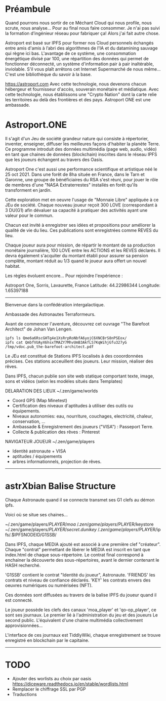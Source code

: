 # Préambule
Quand pourrons nous sortir de ce Méchant Cloud qui nous profile, nous scrute, nous analyse... Pour au final nous faire consommer.
Je n'ai pas suivi la formation d’ingénieur réseau pour fabriquer ça!
Alors j'ai fait autre chose.

Astroport est basé sur IPFS pour former nos Cloud personnels échangés entre amis d'amis à l’abri des algorithmes de l'IA et du datamining sauvage qui règne ici bas.
L'avantage de ce système, une consommation énergétique divisé par 100, une répartition des données qui permet de fonctionner déconnecté, un système d'information pair à pair inaltérable, inviolable.
S'il vous plaît arrêtons cet Internet Supermarché de nous même...
C'est une bibliothèque du savoir à la base.

https://astroport.com
Avec cette technologie, nous devenons chacun hébergeur et fournisseur d'accès, souverain monétaire et médiatique.
Avec cette technologie, nous établissons une "Crypto Nation" dont la carte relie les territoires au delà des frontières et des pays.
Astroport ONE est une ambassade.

# Astroport.ONE

Il s'agit d'un Jeu de société grandeur nature qui consiste à répertorier, inventer, enseigner, diffuser les meilleures façons d'habiter la planète Terre.
Ce programme introduit des données multimédia (page web, audio, vidéo) en tant que chaines de données (blockchain) inscrites dans le réseau IPFS
que les joueurs échangent au travers des Oasis.

Astroport One c'est aussi une performance scientifique et artistique néé le 25 oct 2021.
Dans une forêt de 8ha située en France, dans le Tarn et Garonne, une groupe de bénéficiaires du RSA
s'est réuni, pour jouer le rôle de membres d'une "NASA Extraterrestes" installés en forêt qu'ils transforment en jardin.

Cette exploration met en oeuvre l'usage de "Monnaie Libre" appliquée à ce JEu de société.
Chaque nouveau joueur reçoit 300 LOVE (correspondant à 3 DU(G1) afin dévaluer sa capacité à pratiquer des activités ayant une valeur pour le commun.

Chacun est invité à enregistrer ses idées et propositions pour améliorer la qualité de vie du lieu.
Ces publications sont enregistrées comme REVES du lieu.

Chaque joueur aura pour mission, de répartir le montant de sa production monétaire journalière, 100 LOVE entre les ACTIONS et les REVES déclarés.
Il devra également s'acquiter du montant établi pour assurer sa pension complête, montant réduit au 1/3 quand le joueur aura offert un nouvel habitat.

Les règles évoluent encore... Pour rejoindre l'expérience :

Astroport One, Sorris, Lavaurette, France
Latitude: 44.22986344
Longitude: 1.65397188

---

Bienvenue dans la confédération intergalactique.

Ambassade des Astronautes Terraformeurs.

Avant de commencer l'aventure, découvrez cet ouvrage "The Barefoot Architect" de Johan Van Lengen.
```
ipfs ls Qme6a6RscGHTg4e1XsRrpRoNbfA6yojC6XNCBrS8nPSEox/
ipfs cat QmbfVUAyX6hsxTMAZY7MhvUmB3AkfLS7KqWihjGfu327yG /tmp/vdoc.pub_the-barefoot-architect.pdf
```

Le JEu est constitué de Stations IPFS localisés à des cooordonnées précises.
Ces stations acceuillent des joueurs.  Leur mission, réaliser des rêves.

Dans IPFS, chacun publie son site web statique comportant texte, image, sons et vidéos (selon les modèles situés dans Templates)


DELARATION DES LIEUX
~/.zen/game/worlds

- Coord GPS (Map Minetest)
- Certification des niveaux d'aptitudes à utiliser des outils ou équipements.
- Niveaux autonomies:  eau, nourriture, couchages, electricité, chaleur, conservation, ...
- Ambassade & Enregistrement des joueurs ("VISA") : Passeport Terre.
- Collecte & publication des rêves : Pinterest


NAVIGATEUR JOUEUR
~/.zen/game/players

- Identité astronaute + VISA
- aptitudes / équipements
- arbres informationnels, projection de rêves.

---
# astrXbian Balise Structure

Chaque Astronaute quand il se connecte transmet ses G1 clefs au démon ipfs.

Voici où se situe ses chaines...

~/.zen/game/players/$PLAYER/moa
~/.zen/game/players/$PLAYER/keystore
~/.zen/game/players/$PLAYER/secret.dunikey
~/.zen/game/players/$PLAYER/ipfs/.$IPFSNODEID/G1SSB/

Dans IPFS, chaque MEDIA ajouté est associé à une première clef "créateur".
Chaque "contrat" permettant de libérer le MEDIA est inscrit en tant que index.html de chaque sous-répertoire.
Le contrat final correspond à enchainer la découverte des sous-répertoires, avant le dernier contenant le HASH recherché.

'G1SSB' contient le contrat "Identité du joueur", Astronaute.
'FRIENDS' les contrats et niveau de confiance déclarés.
'KEY' les contrats envers des oeuvres numériques ou numérisées (NFT).

Ces données sont diffusées au travers de la balise IPFS du joueur quand il est connecté.

Le joueur possède les clefs des canaux 'moa_player' et 'qo-op_player', ce sont ses journaux.
Le premier lié à l'administration du jeu et des joueurs
Le second public. L'équivalent d'une chaine multimédia collectivement approvisionnées...

L'interface de ces journaux est TiddlyWiki, chaque enregistrement se trouve enregistré en blockchain par le capitaine.

---

# TODO
* Ajouter des worlists au choix par oasis https://diceware.readthedocs.io/en/stable/wordlists.html
* Remplacer le chiffrage SSL par PGP
* Traductions

